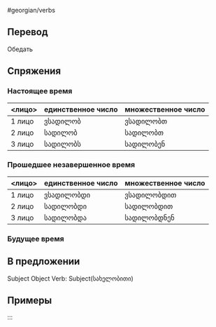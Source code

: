 #georgian/verbs 
## Перевод
Обедать
## Спряжения
### Настоящее время
<лицо>|единственное число|множественное число
--------|---------------------|------------------------
1 лицо | ვსადილობ | ვსადილობთ
2 лицо | სადილობ | სადილობთ
3 лицо | სადილობს | სადილობენ
### Прошедшее незавершенное время
<лицо>|единственное число|множественное число
--------|---------------------|------------------------
1 лицо | ვსადილობდი | ვსადილობდით 
2 лицо | სადილობდი | სადილობდით
3 лицо | სადილობდა | სადილობდნენ
### Будущее время
## В предложении
Subject Object Verb: Subject(სახელობითი)
## Примеры
:::
